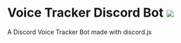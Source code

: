 Voice Tracker Discord Bot ![](https://tokei.rs/b1/github/Maddin-M/voice-tracker-discord-bot?category=code)
=================

A Discord Voice Tracker Bot made with discord.js